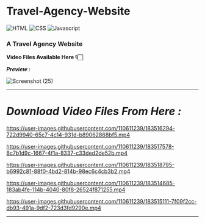 # Travel-Agency-Website

![HTML](https://img.shields.io/badge/HTML-red.svg) ![CSS](https://img.shields.io/badge/CSS-green.svg) ![Javascript](https://img.shields.io/badge/Javascript-blue.svg)
### A Travel Agency Website

<b>Video Files Available Here 👇🏻</b>

<b><i>Preview :</i></b>

![Screenshot (25)](https://user-images.githubusercontent.com/110611239/183511905-e3de536d-de14-4dc6-a480-4885c972ccaa.png)


-------------------------------------------------------------------------------------------------------------------------------------------------------------------



# <b><i>Download Video Files From Here :</i></b>









https://user-images.githubusercontent.com/110611239/183516294-722d9940-65c7-4c14-931d-b89062868bf5.mp4


https://user-images.githubusercontent.com/110611239/183517578-8c7b1d9c-1667-4f1a-8337-c33ded2de52b.mp4



https://user-images.githubusercontent.com/110611239/183518795-b6992c81-88f0-4bd2-814b-98ec6c4cb3b2.mp4

https://user-images.githubusercontent.com/110611239/183514685-183ab4fe-114b-4040-80f8-26524f871255.mp4

https://user-images.githubusercontent.com/110611239/183515111-7f09f2cc-db93-491a-9df2-723d3fd9290e.mp4

-------------------------------------------------------------------------------------------------------------------------------------------------------------------



